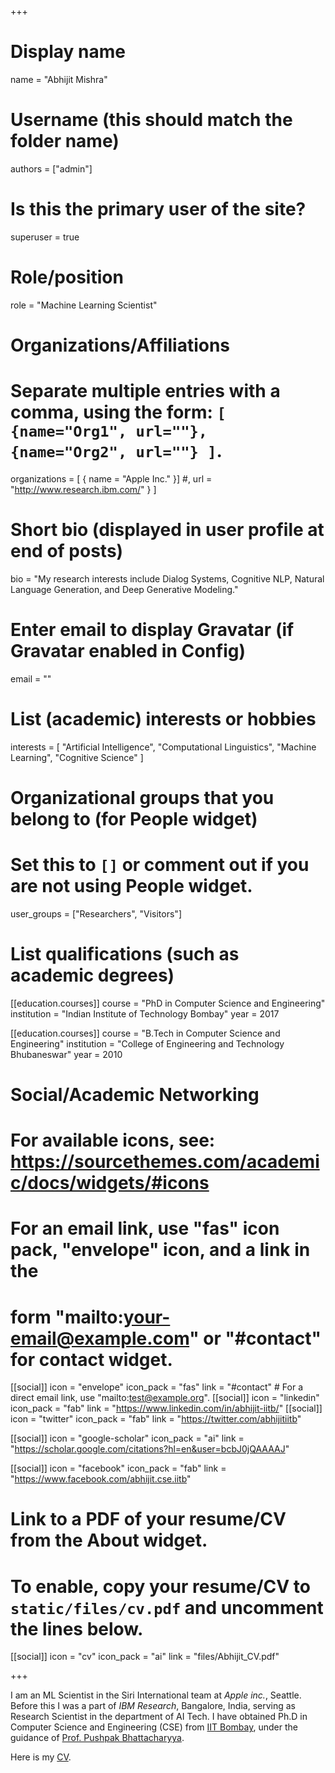 +++
# Display name
name = "Abhijit Mishra"

# Username (this should match the folder name)
authors = ["admin"]

# Is this the primary user of the site?
superuser = true

# Role/position
role = "Machine Learning Scientist"

# Organizations/Affiliations
#   Separate multiple entries with a comma, using the form: `[ {name="Org1", url=""}, {name="Org2", url=""} ]`.
organizations = [ { name = "Apple Inc." }]
#, url = "http://www.research.ibm.com/" } ]

# Short bio (displayed in user profile at end of posts)
bio = "My research interests include Dialog Systems, Cognitive NLP, Natural Language Generation, and Deep Generative Modeling."

# Enter email to display Gravatar (if Gravatar enabled in Config)
email = ""

# List (academic) interests or hobbies
interests = [
  "Artificial Intelligence",
  "Computational Linguistics",
  "Machine Learning",
  "Cognitive Science"
]

# Organizational groups that you belong to (for People widget)
#   Set this to `[]` or comment out if you are not using People widget.
user_groups = ["Researchers", "Visitors"]

# List qualifications (such as academic degrees)
[[education.courses]]
  course = "PhD in Computer Science and Engineering"
  institution = "Indian Institute of Technology Bombay"
  year = 2017

[[education.courses]]
  course = "B.Tech in Computer Science and Engineering"
  institution = "College of Engineering and Technology Bhubaneswar"
  year = 2010


# Social/Academic Networking
# For available icons, see: https://sourcethemes.com/academic/docs/widgets/#icons
#   For an email link, use "fas" icon pack, "envelope" icon, and a link in the
#   form "mailto:your-email@example.com" or "#contact" for contact widget.

[[social]]
  icon = "envelope"
  icon_pack = "fas"
  link = "#contact"  # For a direct email link, use "mailto:test@example.org".
[[social]]
  icon = "linkedin"
  icon_pack = "fab"
  link = "https://www.linkedin.com/in/abhijit-iitb/" 
[[social]]
  icon = "twitter"
  icon_pack = "fab"
  link = "https://twitter.com/abhijitiitb"

[[social]]
  icon = "google-scholar"
  icon_pack = "ai"
  link = "https://scholar.google.com/citations?hl=en&user=bcbJ0jQAAAAJ"

[[social]]
  icon = "facebook"
  icon_pack = "fab"
  link = "https://www.facebook.com/abhijit.cse.iitb"

# Link to a PDF of your resume/CV from the About widget.
# To enable, copy your resume/CV to `static/files/cv.pdf` and uncomment the lines below.
[[social]]
   icon = "cv"
   icon_pack = "ai"
   link = "files/Abhijit_CV.pdf"

+++

I am an ML Scientist in the Siri International team at _Apple inc._, Seattle. Before this I was a part of _IBM Research_, Bangalore, India, serving as Research Scientist in the department of AI Tech. I have obtained Ph.D in Computer Science and Engineering (CSE) from [IIT Bombay](http://www.cse.iitb.ac.in/), under the guidance of [Prof. Pushpak Bhattacharyya](http://www.cse.iitb.ac.in/~pb/).

Here is my [CV](files/Abhijit_CV.pdf).
